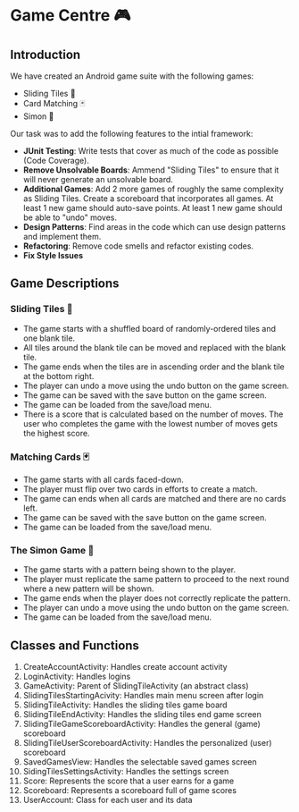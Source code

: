 # Game Centre :video_game:

## Introduction

We have created an Android game suite with the following games: 
- Sliding Tiles :game_die:
- Card Matching :black_joker:
- Simon :eyes:

Our task was to add the following features to the intial framework: 
- **JUnit Testing**: Write tests that cover as much of the code as possible (Code Coverage). 
- **Remove Unsolvable Boards**: Ammend "Sliding Tiles" to ensure that it will never generate an unsolvable board.
- **Additional Games**: Add 2 more games of roughly the same complexity as Sliding Tiles. Create a scoreboard that incorporates all games. 
At least 1 new game should auto-save points. At least 1 new game should be able to "undo" moves.
- **Design Patterns**: Find areas in the code which can use design patterns and implement them. 
- **Refactoring**: Remove code smells and refactor existing codes. 
- **Fix Style Issues**

## Game Descriptions

### Sliding Tiles :game_die:
- The game starts with a shuffled board of randomly-ordered tiles and one blank tile.
- All tiles around the blank tile can be moved and replaced with the blank tile.
- The game ends when the tiles are in ascending order and the blank tile at the bottom right.
- The player can undo a move using the undo button on the game screen.
- The game can be saved with the save button on the game screen. 
- The game can be loaded from the save/load menu.
- There is a score that is calculated based on the number of moves.
The user who completes the game with the lowest number of moves gets the highest score.

### Matching Cards :black_joker:
- The game starts with all cards faced-down. 
- The player must flip over two cards in efforts to create a match. 
- The game can ends when all cards are matched and there are no cards left. 
- The game can be saved with the save button on the game screen. 
- The game can be loaded from the save/load menu. 

### The Simon Game :eyes:
- The game starts with a pattern being shown to the player. 
- The player must replicate the same pattern to proceed to the next round where a new pattern will be shown.
- The game ends when the player does not correctly replicate the pattern. 
- The player can undo a move using the undo button on the game screen. 
- The game can be loaded from the save/load menu. 

## Classes and Functions
1. CreateAccountActivity: Handles create account activity 
2. LoginActivity: Handles logins 
3. GameActivity: Parent of SlidingTileActivity (an abstract class)
4. SlidingTilesStartingAcivity: Handles main menu screen after login 
5. SlidingTileActivity: Handles the sliding tiles game board
6. SlidingTileEndActivity: Handles the sliding tiles end game screen
7. SlidingTileGameScoreboardActivity: Handles the general (game) scoreboard
8. SlidingTileUserScoreboardActivity: Handles the personalized (user) scoreboard
9. SavedGamesView: Handles the selectable saved games screen
10. SidingTilesSettingsActivity: Handles the settings screen
11. Score: Represents the score that a user earns for a game
12. Scoreboard: Represents a scoreboard full of game scores
13. UserAccount: Class for each user and its data
